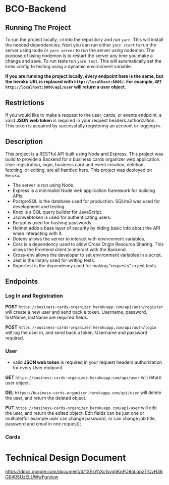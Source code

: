# BCO-Backend
## Running The Project

To run the project locally, `cd` into the repository and run `yarn`. This will install the needed dependencies. Next you can run either `yarn start` to run the server using node or `yarn server` to run the server using nodemon. The purpose of using nodemon is to restart the server any time you make a change and save. To run tests run `yarn test`. This will automatically set the knex config to testing using a dynamic environment variable.

**If you are running the project locally, every endpoint here is the same, but the heroku URL is replaced with `http://localhost:8080/`. For example, `GET` `http://localhost:8080/api/user` will return a user object.**

## Restrictions

If you would like to make a request to the user, cards, or events endpoint, a valid **JSON web token** is required in your request headers.authorization. This token is acquired by successfully registering an account or logging in.

## Description

This project is a RESTful API built using Node and Express. This project was build to provide a Backend for a business cards organizer web application. User registration, login, business card and event creation, deletion, fetching, or editing, are all handled here. This project was deployed on `Heroku`.

- The server is run using Node.
- Express is a minimalist Node web application framework for building APIs.
- PostgreSQL is the database used for production. SQLite3 was used for development and testing.
- Knex is a SQL query builder for JavaScript.
- Jsonwebtoken is used for authenticating users.
- Bcrypt is used for hashing passwords.
- Helmet adds a base layer of security by hiding basic info about the API when interacting with it.
- Dotenv allows the server to interact with environment variables.
- Cors is a dependency used to allow Cross Origin Resource Sharing. This allows the Frontend client to interact with the Backend.
- Cross-env allows the developer to set environment variables in a script.
- Jest is the library used for writing tests.
- Supertest is the dependency used for making "requests" in jest tests.

## Endpoints

### Log In and Registration

**POST** `https://business-cards-organizer.herokuapp.com/api/auth/register` will create a new user and send back a token. Username, password, firstName, lastName are required fields.

**POST** `https://business-cards-organizer.herokuapp.com/api/auth/login` will log the user in, and send back a token. Username and password required.

### User

- valid **JSON web token** is required in your request headers.authorization for every User endpoint

**GET** `https://business-cards-organizer.herokuapp.com/api/user` will return user object.

**DEL** `https://business-cards-organizer.herokuapp.com/api/user` will delete the user, and return the deleted object.

**PUT** `https://business-cards-organizer.herokuapp.com/api/user` will edit the user, and return the edited object. Edit fields can be just one or multiple(for example user can change password, or can change job title, password and email in one request);

### Cards




# Technical Design Document
https://docs.google.com/document/d/1XEsYhXc1svghKnFO9oLqpz7rCvH36GE4RSUzELUWwFg/view
